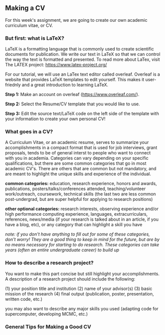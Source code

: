 ## Making a CV

For this week's assignment, we are going to create our own academic curriculum vitae, or CV. 

### But first: what is LaTeX?
LaTeX is a formatting language that is commonly used to create scientific documents for publication. We write our text in LaTeX 
so that we can control the way the text is formatted and presented. To read more about LaTex, visit The LATEX project:
https://www.latex-project.org/

For our tutorial, we will use an LaTex text editor called overleaf. Overleaf is a website that provides LaTeX templates 
to edit yourself. This makes it user-friednly and a great introduction to learning LaTeX.

**Step 1:**
Make an account on overleaf (https://www.overleaf.com/).

**Step 2:** 
Select the Resume/CV template that you would like to use.

**Step 3:** 
Edit the source text/LaTeX code on the left side of the template with your information to create your own personal CV!

### What goes in a CV?

A Curriculum Vitae, or an academic resume, serves to summarize your accomplishments in a compact format that is used for job interviews, grant proposals, tends to be of general interst to people who want to connect with you in academia. Categories can vary depending on your specific qualifications, but there are some common categories that go in most academic CV's. There are others that are common but not mandatory, and are meant to highlight the unique skills and experience of the individual.

**common categories:** education, research experience, honors and awards, publications, posters/talks/conferences attended, teaching/volunteer work/outreach, coursework, technical skills (the last two are less common post-undergrad, but are super helpful for applying to research positions)

**other optional categories:** research interests, observing experience and/or high performance computing experience, languages, extracurriculars, references, news/media (if your research is talked about in an article, if you have a blog, etc), or any category that can highlight a skill you have

*note: if you don't have anything to fill out for some of these categories, don't worry! They are a good thing to keep in mind for the future, but are by no means necessary for starting to do research. These categories can take years (often an entire undergraduate career) to build up*
 
### How to describe a research project?
You want to make this part concise but still highlight your accomplishments. A description of a research project should include the following:

(1) your position title and institution
(2) name of your advisor(s)
(3) basic mission of the research
(4) final output (publication, poster, presentation, written code, etc.)

you may also want to describe any major skills you used (adapting code for supercomputer, developing MCMC, etc.)

### General Tips for Making a Good CV
